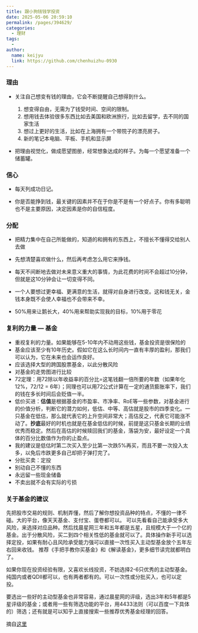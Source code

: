 ```yaml
---
title: 跟小狗钱钱学投资
date: 2025-05-06 20:59:10
permalink: /pages/394629/
categories: 
  - 理财
tags: 
  - 
author: 
  name: keijyu
  link: https://github.com/chenhuizhu-0930
---
```


### 理由

- 关注自己想变有钱的理由，它会不断提醒自己想得到什么。
  1. 想变得自由，无需为了钱受时间、空间的限制。
  1. 想用钱去体验很多东西比如去美国和欧洲旅行，比如去留学，去不同的国家生活
  1. 想过上更好的生活，比如在上海拥有一个带院子的漂亮房子。
  1. 新的笔记本电脑、平板、手机和显示屏


- 把理由视觉化，做成愿望图册，经常想象达成的样子。为每一个愿望准备一个储蓄罐。

### 信心

- 每天列成功日记。

- 你是否能挣到钱，最关键的因素并不在于你是不是有一个好点子。你有多聪明也不是主要原因，决定因素是你的自信程度。

### 分配

- 把精力集中在自己所能做的，知道的和拥有的东西上，不擅长不懂得交给别人去做

- 先想清楚喜欢做什么，然后再考虑怎么用它来挣钱。

- 每天不间断地去做对未来意义重大的事情，为此花费的时间不会超过10分钟，但就是这10分钟会让一切变得不同。

- 一个人要想过更幸福、更满意的生活，就得对自身进行改变。这和钱无关，金钱本身既不会使人幸福也不会带来不幸。

- 50%用来让鹅长大，40%用来帮助实现我的目标，10%用于零花

### 复利的力量 — 基金

- 重视复利的力量。如果能够在5-10年内不动用这些钱，基金投资是很保险的
- 基金应该至少有10年历史。假如它在这么长时间内一直有丰厚的盈利，那我们可以认为，它在未来也会运作良好。
- 应该选择大型的跨国股票基金，以此分散风险
- 对基金的走势图进行比较
- 72定理：用72除以年收益率的百分比=这笔钱翻一倍所要的年数（如果年化12%，72/12 = 6年）；同理也可以用72公式计算在一定的通货膨胀率下，我们的钱在多长时间后会贬值一半。
- 低价买进：**估值**是根据基金的市盈率、市净率、RoE等一些参数，对基金进行的价值分析，判断它的潜力如何，低估、中等、高估就是股市的四季变化。一只基金在低估，那么就代表它的上升空间非常大；高估反之，代表它可能涨不动了。**抄底**最好的时机也就是在基金低估的时候，前提是这只基金长期的业绩优秀而稳定。然后在高估的时候赎回我们的基金，落袋为安，最好设定一个具体的百分比数值作为你的止盈点。
- 我的建议是低估时第二次买入至少比第一次跌5%再买，而且不要一次投入太多，以免后市跌更多自己却把子弹打完了。
- 分批买卖：定投
- 别动自己不懂的东西
- 永远留一些现金储备
- 不卖出就不会有实际的亏损

### 关于基金的建议

先把股市交易的规则、机制弄懂，然后了解你想投资品种的特点，不懂的一律不碰。大的平台，像天天基金、支付宝、蛋卷都可以。
可以先看看自己能承受多大风险，来选择对应品种。然后找晨星网三年和五年都是五星，且规模大于一个亿的基金。出于分散风险，买二到四个相关性低的基金就可以了。具体操作新手可以选择定投，如果有耐心且风险承受能力强可以直接一次性买入主动型基金放个五年左右回来收钱。
推荐《手把手教你买基金》和《解读基金》，更多细节读完就都明白了。

如果你现在投资经验有限，又喜欢长线投资，不妨选择2-6只优秀的主动型基金。纯国内或者QDII都可以，也有两者都有的。可以一次性或分批买入，也可以定投。

要选出一些好的主动型基金也非常容易，通过晨星网的评级，选出3年和5年都是5星评级的基金；或者用一些有筛选功能的平台，用4433法则（可以百度一下具体的）筛选；还有就是可以知乎上直接搜索一些推荐优秀基金经理的回答。

摘自[这里](https://www.zhihu.com/question/383269910)

